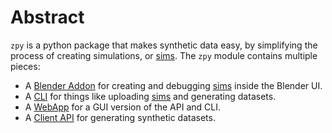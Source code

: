 # Abstract

`zpy` is a python package that makes synthetic data easy, by simplifying the process of creating simulations, or [sims](https://zumolabs.github.io/zpy/zpy/tutorials/what_is_a_sim/). The `zpy` module contains multiple pieces:

- A [Blender Addon](../../addon/about) for creating and debugging [sims](https://zumolabs.github.io/zpy/zpy/tutorials/what_is_a_sim/) inside the Blender UI.
- A [CLI](../../cli/about/) for things like uploading [sims](https://zumolabs.github.io/zpy/zpy/tutorials/what_is_a_sim/) and generating datasets.
- A [WebApp](../../app/about/) for a GUI version of the API and CLI.
- A [Client API](../../client_api/about/) for generating synthetic datasets.
